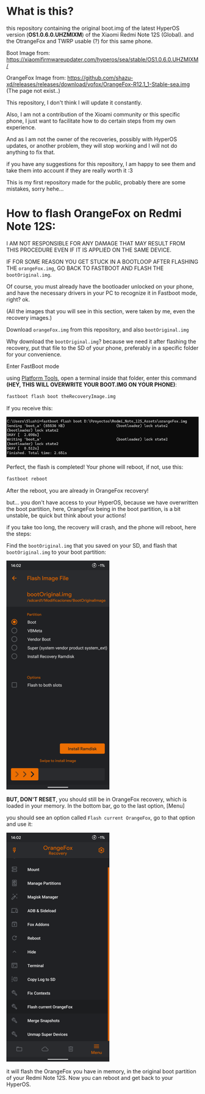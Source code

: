 
# What is this?

this repository containing the original boot.img of the latest HyperOS version (**OS1.0.6.0.UHZMIXM**) of the Xiaomi Redmi Note 12S (Global). and the OtrangeFox and TWRP usable (?) for this same phone.

Boot Image from: https://xiaomifirmwareupdater.com/hyperos/sea/stable/OS1.0.6.0.UHZMIXM/

OrangeFox Image from: https://github.com/shazu-xd/releases/releases/download/vofox/OrangeFox-R12.1_1-Stable-sea.img (The page not exist..)


This repository, I don't think I will update it constantly.

Also, I am not a contribution of the Xioami community or this specific phone, I just want to facilitate how to do certain steps from my own experience.

And as I am not the owner of the recoveries, possibly with HyperOS updates, or another problem, they will stop working and I will not do anything to fix that.

if you have any suggestions for this repository, I am happy to see them and take them into account if they are really worth it :3

This is my first repository made for the public, probably there are some mistakes, sorry hehe...

# How to flash OrangeFox on Redmi Note 12S:

I AM NOT RESPONSIBLE FOR ANY DAMAGE THAT MAY RESULT FROM THIS PROCEDURE EVEN IF IT IS APPLIED ON THE SAME DEVICE.

IF FOR SOME REASON YOU GET STUCK IN A BOOTLOOP AFTER FLASHING THE `orangeFox.img`, GO BACK TO FASTBOOT AND FLASH THE `bootOriginal.img`.

Of course, you must already have the bootloader unlocked on your phone, and have the necessary drivers in your PC to recognize it in Fastboot mode, right? ok.

(All the images that you will see in this section, were taken by me, even the recovery images.)

Download `orangeFox.img` from this repository, and also `bootOriginal.img`

Why download the `bootOriginal.img`? because we need it after flashing the recovery, put that file to the SD of your phone, preferably in a specific folder for your convenience.

Enter FastBoot mode

using [Platform Tools](https://developer.android.com/tools/releases/platform-tools?hl=es-419), open a terminal inside that folder, enter this command **(HEY, THIS WILL OVERWRITE YOUR BOOT.IMG ON YOUR PHONE)**:

```cmd
fastboot flash boot theRecoveryImage.img
```
If you receive this:

![](https://github.com/Slushi-Github/Redmi_Note_12S_Assets/blob/main/readme/CorrectFlash.png)

Perfect, the flash is completed!
Your phone will reboot, if not, use this:

```cmd
fastboot reboot
```
After the reboot, you are already in OrangeFox recovery!

but... you don't have access to your HyperOS, because we have overwritten the boot partition, here, OrangeFox being in the boot partition, is a bit unstable, be quick but think about your actions!

if you take too long, the recovery will crash, and the phone will reboot, here the steps:

Find the `bootOriginal.img` that you saved on your SD, and flash that `bootOriginal.img` to your boot partition:

![](https://github.com/Slushi-Github/Redmi_Note_12S_Assets/blob/main/readme/FlashBootImage.png)

**BUT, DON'T RESET**, you should still be in OrangeFox recovery, which is loaded in your memory.
In the bottom bar, go to the last option, [Menu]

you should see an option called `Flash current OrangeFox`, go to that option and use it:

![](https://github.com/Slushi-Github/Redmi_Note_12S_Assets/blob/main/readme/FlashCurrentOFox.png)

it will flash the OrangeFox you have in memory, in the original boot partition of your Redmi Note 12S.
Now you can reboot and get back to your HyperOS.
